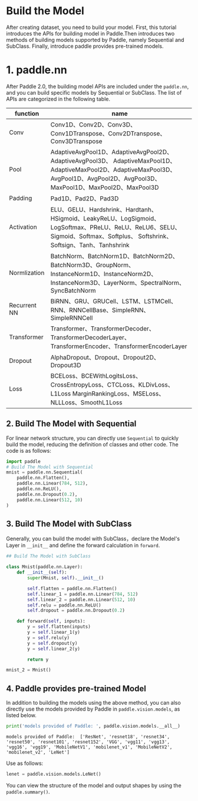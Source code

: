 # Build the Model

After creating dataset, you need to build your model. First, this tutorial introduces the APIs for building model in Paddle.Then introduces two methods of building models supported by Paddle, namely Sequential and SubClass. Finally, introduce paddle provides pre-trained models.

# 1. paddle.nn

After Paddle 2.0, the building model APIs are included under the `paddle.nn`, and you can build specific models by Sequential or SubClass. The list of APIs are categorized in the following table.

| function | name |
| --- | --- | 
| Conv | Conv1D、Conv2D、Conv3D、Conv1DTranspose、Conv2DTranspose、Conv3DTranspose |
| Pool | AdaptiveAvgPool1D、AdaptiveAvgPool2D、AdaptiveAvgPool3D、 AdaptiveMaxPool1D、AdaptiveMaxPool2D、AdaptiveMaxPool3D、 AvgPool1D、AvgPool2D、AvgPool3D、MaxPool1D、MaxPool2D、MaxPool3D |
| Padding | Pad1D、Pad2D、Pad3D |
| Activation | ELU、GELU、Hardshrink、Hardtanh、HSigmoid、LeakyReLU、LogSigmoid、 LogSoftmax、PReLU、ReLU、ReLU6、SELU、Sigmoid、Softmax、Softplus、 Softshrink、Softsign、Tanh、Tanhshrink |
| Normlization |BatchNorm、BatchNorm1D、BatchNorm2D、BatchNorm3D、GroupNorm、 InstanceNorm1D、InstanceNorm2D、InstanceNorm3D、LayerNorm、SpectralNorm、 SyncBatchNorm |
| Recurrent NN | BiRNN、GRU、GRUCell、LSTM、LSTMCell、RNN、RNNCellBase、SimpleRNN、 SimpleRNNCell |
| Transformer | Transformer、TransformerDecoder、TransformerDecoderLayer、 TransformerEncoder、TransformerEncoderLayer |
| Dropout | AlphaDropout、Dropout、Dropout2D、Dropout3D |
| Loss | BCELoss、BCEWithLogitsLoss、CrossEntropyLoss、CTCLoss、KLDivLoss、L1Loss MarginRankingLoss、MSELoss、NLLLoss、SmoothL1Loss |

## 2. Build The Model with Sequential

For linear network structure, you can directly use `Sequential` to quickly build the model, reducing the definition of classes and other code. The code is as follows:


```python
import paddle
# Build The Model with Sequential
mnist = paddle.nn.Sequential(
    paddle.nn.Flatten(),
    paddle.nn.Linear(784, 512),
    paddle.nn.ReLU(),
    paddle.nn.Dropout(0.2),
    paddle.nn.Linear(512, 10)
)
```

## 3. Build The Model with SubClass

Generally, you can build the model with SubClass，declare the Model's Layer in `__init__` and define the forward calculation in `forward`.


```python
## Build The Model with SubClass

class Mnist(paddle.nn.Layer):
    def __init__(self):
        super(Mnist, self).__init__()

        self.flatten = paddle.nn.Flatten()
        self.linear_1 = paddle.nn.Linear(784, 512)
        self.linear_2 = paddle.nn.Linear(512, 10)
        self.relu = paddle.nn.ReLU()
        self.dropout = paddle.nn.Dropout(0.2)

    def forward(self, inputs):
        y = self.flatten(inputs)
        y = self.linear_1(y)
        y = self.relu(y)
        y = self.dropout(y)
        y = self.linear_2(y)

        return y

mnist_2 = Mnist()
```

## 4. Paddle provides pre-trained Model

In addition to building the models using the above method, you can also directly use the models provided by Paddle in `paddle.vision.models`, as listed below.


```python
print('models provided of Paddle: ', paddle.vision.models.__all__)
```

    models provided of Paddle:  ['ResNet', 'resnet18', 'resnet34', 'resnet50', 'resnet101', 'resnet152', 'VGG', 'vgg11', 'vgg13', 'vgg16', 'vgg19', 'MobileNetV1', 'mobilenet_v1', 'MobileNetV2', 'mobilenet_v2', 'LeNet']


Use as follows:


```python
lenet = paddle.vision.models.LeNet()
```

You can view the structure of the model and output shapes by using the `paddle.summary()`.


```python

```
